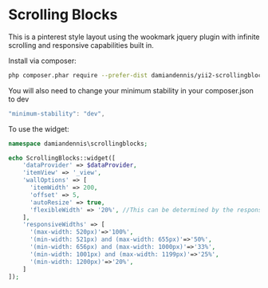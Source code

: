 Scrolling Blocks
===============

This is a pinterest style layout using the wookmark jquery plugin with infinite scrolling and responsive capabilities built in.

Install via composer:

```sh
php composer.phar require --prefer-dist damiandennis/yii2-scrollingblocks
```

You will also need to change your minimum stability in your composer.json to dev
```js
"minimum-stability": "dev",
```

To use the widget:

```php
namespace damiandennis\scrollingblocks;

echo ScrollingBlocks::widget([
    'dataProvider' => $dataProvider,
    'itemView' => '_view',
    'wallOptions' => [
      'itemWidth' => 200,
      'offset' => 5,
      'autoResize' => true,
      'flexibleWidth' => '20%', //This can be determined by the responsive widths below.
    ],
    'responsiveWidths' => [
      '(max-width: 520px)'=>'100%',
      '(min-width: 521px) and (max-width: 655px)'=>'50%',
      '(min-width: 656px) and (max-width: 1000px)'=>'33%',
      '(min-width: 1001px) and (max-width: 1199px)'=>'25%',
      '(min-width: 1200px)'=>'20%',
    ]
]);
```

